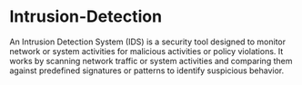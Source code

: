 # Intrusion-Detection

An Intrusion Detection System (IDS) is a security tool designed to monitor network or system activities for malicious activities or policy violations. 
It works by scanning network traffic or system activities and comparing them against predefined signatures or patterns to identify suspicious behavior.
